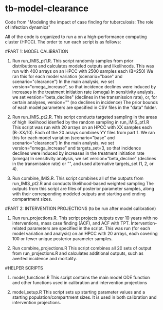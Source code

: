 # tb-model-clearance
Code from "Modeling the impact of case finding for tuberculosis: The role of infection dynamics"

All of the code is organized to run a on a high-performance computing cluster (HPCC). 
The order to run each script is as follows:

#PART 1: MODEL CALIBRATION

1. Run run_IMIS_pt1.R. This script randomly samples from prior distributions and calculates modeled outputs and likelihoods.
This was run with 400 arrays on an HPCC with 2500 samples each (B=250)
We ran this for each model variation (scenario="base" and scenario="clearance")
In the main analysis, we set version="omega_increase", so that incidence declines were induced by increases in the treatment initiation rate (omega)
In sensitivity analysis, we set version="beta_decline" (declines in the transmission rate), or, for certain analyses, version="" (no declines in incidence)
The prior bounds of each model parameters are specified in CSV files in the "data" folder. 

2. Run run_IMIS_pt2.R. This script conducts targeted sampling in the areas of high likelihood idenfied by the random sampling in run_IMIS_pt1.R
This script was run with 20 arrays on an HPCC with XX samples each (B=XX/10). Each of the 20 arrays combines YY files from part 1.
We ran this for each model variation (scenario="base" and scenario="clearance")
In the main analysis, we set version="omega_increase" and targets_set=3, so that incidence declines were induced by increases in the treatment initiation rate (omega)
In sensitivity analysis, we set version="beta_decline" (declines in the transmission rate) or "", and used alternative targets_set (1, 2, or 4).

3. Run combine_IMIS.R. This script combines all of the outputs from run_IMIS_pt2.R and conducts likelihood-based weighted sampling
The outputs from this script are files of posterior parameter samples, along with their corresponding modeled outputs and starting and ending compartment sizes.

#PART 2: INTERVENTION PROJECTIONS (to be run after model calibration)

1. Run run_projections.R. 
This script projects outputs over 10 years with no interventions, mass case finding (ACF), and ACF with TPT.
Intervention-related parameters are specified in the script. 
This was run (for each model variation and analysis) on an HPCC with 20 arrays, each covering 100 or fewer unique posterior parameter samples.

2. Run combine_projections.R
This script combines all 20 sets of output from run_projections.R and calculates additional outputs, such as averted incidence and mortality. 

#HELPER SCRIPTS

1. model_functions.R 
This script contains the main model ODE function and other functions used in calibration and intervention projections

2. model_setup.R
This script sets up starting parameter values and a starting population/compartment sizes. 
It is used in both calibration and intervention projections.
